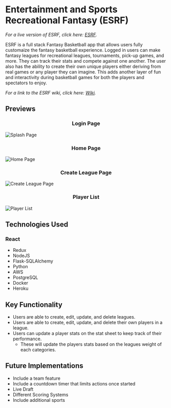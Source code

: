 # Entertainment and Sports Recreational Fantasy (ESRF)

_For a live version of ESRF, click here: [ESRF](https://esrf.herokuapp.com/)._

ESRF is a full stack Fantasy Basketball app that allows users fully customaize the fantasy basketball experience. Logged in users can make fantasy leagues for recreational leagues, tournaments, pick-up games, and more. They can track their stats and compete against one another. The user also has the ability to create their own unique players either deriving from real games or any player they can imagine. This adds another layer of fun and interactivity during basketball games for both the players and spectators to enjoy.

_For a link to the ESRF wiki, click here: [Wiki](https://github.com/KimJonathan426/ESRF/wiki)._


## Previews

<h3 align="center">
  Login Page
</h3>

![Splash Page](https://user-images.githubusercontent.com/100963461/184638716-8afd9c62-1d92-4410-b2a8-b34a319df53b.png)


<h3 align="center">
  Home Page
</h3>

![Home Page](https://user-images.githubusercontent.com/100963461/184639166-b44f5780-d79d-4c60-a7fe-2e3e1491b5f9.png)


<h3 align="center">
  Create League Page
</h3>

![Create League Page](https://user-images.githubusercontent.com/100963461/184639483-3276e028-301a-444c-8ff7-46120b6501a1.png)

<h3 align="center">
  Player List
</h3>

![Player List](https://user-images.githubusercontent.com/100963461/184639855-8de546da-7f58-431e-a3cb-09dc9f29b35c.png)


## Technologies Used
### React
- Redux
- NodeJS
- Flask-SQLAlchemy
- Python
- AWS
- PostgreSQL
- Docker
- Heroku


## Key Functionality
- Users are able to create, edit, update, and delete leagues.
- Users are able to create, edit, update, and delete their own players in a league.
- Users can update a player stats on the stat sheet to keep track of their performance.
    - These will update the players stats based on the leagues weight of each categories.


## Future Implementations
- Include a team feature
- Include a countdown timer that limits actions once started
- Live Draft
- Different Scoring Systems
- Include additional sports

